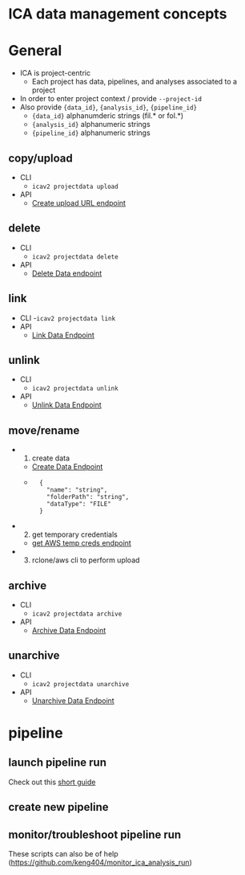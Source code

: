 # ICA data management concepts
# General

- ICA is project-centric
  - Each project has data, pipelines, and analyses associated to a project   
- In order to enter project context / provide `--project-id`
- Also provide `{data_id}`, `{analysis_id}`, `{pipeline_id}`
  - `{data_id}` alphanumderic strings (fil.* or fol.*)
  - `{analysis_id}` alphanumeric strings
  - `{pipeline_id}` alphanumeric strings

## copy/upload

- CLI
  - `icav2 projectdata upload`
- API
  - [Create upload URL endpoint](https://ica.illumina.com/ica/api/swagger/index.html#/Project%20Data/createUploadUrlForData)

## delete

- CLI
  - `icav2 projectdata delete`
- API
  - [Delete Data endpoint](https://ica.illumina.com/ica/api/swagger/index.html#/Project%20Data/deleteData)
## link

- CLI
  -`icav2 projectdata link`
- API 
  - [Link Data Endpoint](https://ica.illumina.com/ica/api/swagger/index.html#/Project%20Data/linkDataToProject)

## unlink
- CLI 
  - `icav2 projectdata unlink`
- API 
  - [Unlink Data Endpoint](https://ica.illumina.com/ica/api/swagger/index.html#/Project%20Data/unlinkDataFromProject)

## move/rename
- 1) create data
  - [Create Data Endpoint](https://ica.illumina.com/ica/api/swagger/index.html#/Project%20Data/createDataInProject)
  - ```request body template
      {
        "name": "string",
        "folderPath": "string",
        "dataType": "FILE"
      } 
- 2) get temporary credentials
  - [get AWS temp creds endpoint](https://ica.illumina.com/ica/api/swagger/index.html#/Project%20Data/createTemporaryCredentialsForData)
- 3) rclone/aws cli to perform upload

## archive
- CLI
  - `icav2 projectdata archive`
- API 
  - [Archive Data Endpoint](https://ica.illumina.com/ica/api/swagger/index.html#/Project%20Data/archiveData)

## unarchive
- CLI
  - `icav2 projectdata unarchive`
- API
  - [Unarchive Data Endpoint](https://ica.illumina.com/ica/api/swagger/index.html#/Project%20Data/unarchiveData)


# pipeline

## launch pipeline run
Check out this [short guide](https://github.com/keng404/ica_nextflow_demos/blob/master/cli_demo.md)

## create new pipeline

## monitor/troubleshoot pipeline run
These scripts can also be of help (https://github.com/keng404/monitor_ica_analysis_run)
